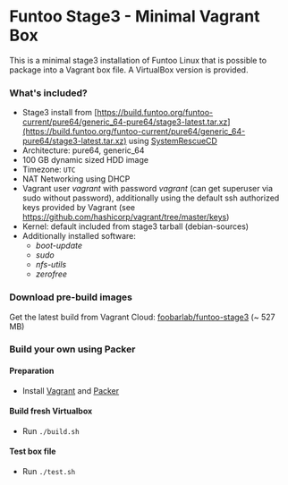 # Funtoo Stage3 - Minimal Vagrant Box

This is a minimal stage3 installation of Funtoo Linux that is possible to package into a Vagrant box file. A VirtualBox version is provided. 

### What's included?

 - Stage3 install from [https://build.funtoo.org/funtoo-current/pure64/generic_64-pure64/stage3-latest.tar.xz](https://build.funtoo.org/funtoo-current/pure64/generic_64-pure64/stage3-latest.tar.xz) using [SystemRescueCD](http://www.system-rescue-cd.org)
 - Architecture: pure64, generic_64
 - 100 GB dynamic sized HDD image
 - Timezone: ```UTC```
 - NAT Networking using DHCP
 - Vagrant user *vagrant* with password *vagrant* (can get superuser via sudo without password), additionally using the default ssh authorized keys provided by Vagrant (see https://github.com/hashicorp/vagrant/tree/master/keys) 
 - Kernel: default included from stage3 tarball (debian-sources)
 - Additionally installed software:
   - *boot-update*
   - *sudo*
   - *nfs-utils*
   - *zerofree*

### Download pre-build images

Get the latest build from Vagrant Cloud: [foobarlab/funtoo-stage3](https://app.vagrantup.com/foobarlab/boxes/funtoo-stage3) (~ 527 MB)

### Build your own using Packer

#### Preparation

 - Install [Vagrant](https://www.vagrantup.com/) and [Packer](https://www.packer.io/)

#### Build fresh Virtualbox

 - Run ```./build.sh```
 
#### Test box file

 - Run ```./test.sh```
